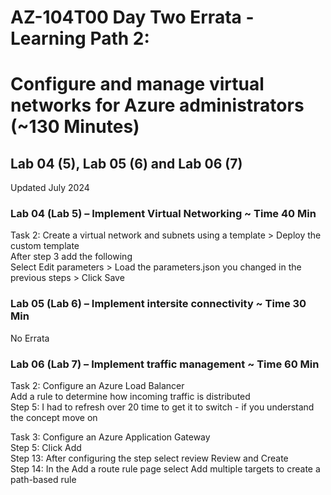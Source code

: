 # AZ-104T00 Day Two Errata - Learning Path 2:
# Configure and manage virtual networks for Azure administrators (~130 Minutes)
## Lab 04 (5), Lab 05 (6) and Lab 06 (7) 

Updated July 2024 <br>

### Lab 04 (Lab 5) – Implement Virtual Networking ~ Time 40 Min

Task 2: Create a virtual network and subnets using a template > Deploy the custom template <br>
After step 3 add the following <br>
Select Edit parameters > Load the parameters.json you changed in the previous steps > Click Save <br>

### Lab 05 (Lab 6) – Implement intersite connectivity ~ Time 30 Min

No Errata <br>

### Lab 06 (Lab 7) – Implement traffic management ~ Time 60 Min

Task 2: Configure an Azure Load Balancer <br>
Add a rule to determine how incoming traffic is distributed <br>
Step 5:  I had to refresh over 20 time to get it to switch - if you understand the concept move on <br>

Task 3: Configure an Azure Application Gateway <br>
Step 5: Click Add <br>
Step 13: After configuring the step select review Review and Create <br>
Step 14: In the Add a route rule page select Add multiple targets to create a path-based rule <br>

